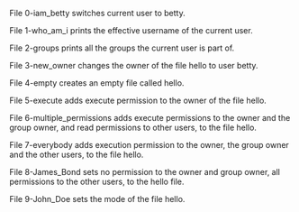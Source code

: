 File 0-iam_betty switches current user to betty.

File 1-who_am_i prints the effective username of the current user.

File 2-groups prints all the groups the current user is part of.

File 3-new_owner changes the owner of the file hello to user betty.

File 4-empty creates an empty file called hello.

File 5-execute adds execute permission to the owner of the file hello.

File 6-multiple_permissions adds execute permissions to the owner and the group owner, and read permissions to other users, to the file hello. 

File 7-everybody adds execution permission to the owner, the group owner and the other users, to the file hello.

File 8-James_Bond sets no permission to the owner and group owner, all permissions to the other users, to the hello file.

File 9-John_Doe sets the mode of the file hello.

